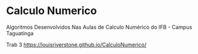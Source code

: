 # Calculo Numerico
Algoritmos Desenvolvidos Nas Aulas de Calculo Numérico do IFB - Campus Taguatinga


Trab 3
https://louisriverstone.github.io/CalculoNumerico/

